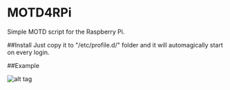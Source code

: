 # MOTD4RPi
Simple MOTD script for the Raspberry Pi.

##Install
Just copy it to "/etc/profile.d/" folder and it will automagically start on every login.

##Example

![alt tag](https://github.com/etxahun/MOTD4RPi/edit/master/path/to/img.png)
